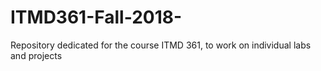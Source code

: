 # ITMD361-Fall-2018-

Repository dedicated for the course ITMD 361, to work on individual labs and projects
